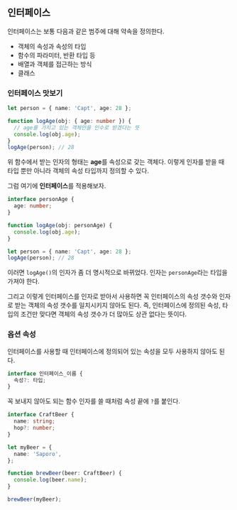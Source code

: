 ## 인터페이스

인터페이스는 보통 다음과 같은 범주에 대해 약속을 정의한다.

- 객체의 속성과 속성의 타입
- 함수의 파라미터, 반환 타입 등
- 배열과 객체를 접근하는 방식
- 클래스

### 인터페이스 맛보기

```typescript
let person = { name: 'Capt', age: 28 };

function logAge(obj: { age: number }) {
  // age를 가지고 있는 객체만을 인수로 받겠다는 뜻
  console.log(obj.age);
}
logAge(person); // 28
```

위 함수에서 받는 인자의 형태는 **age**를 속성으로 갖는 객체다. 이렇게 인자를 받을 때 타입 뿐만 아니라 객체의 속성 타입까지 정의할 수 있다.

그럼 여기에 **인터페이스**를 적용해보자.
<br>

```typescript
interface personAge {
  age: number;
}

function logAge(obj: personAge) {
  console.log(obj.age);
}

let person = { name: 'Capt', age: 28 };
logAge(person); // 28
```

이러면 `logAge()`의 인자가 좀 더 명시적으로 바뀌었다. 인자는 `personAge`라는 타입을 가져야 한다.

그리고 이렇게 인터페이스를 인자로 받아서 사용하면 꼭 인터페이스의 속성 갯수와 인자로 받는 객체의 속성 갯수를 일치시키지 않아도 된다. 즉, 인터페이스에 정의된 속성, 타입의 조건만 맞다면 객체의 속성 갯수가 더 많아도 상관 없다는 뜻이다.

### 옵션 속성

인터페이스를 사용할 때 인터페이스에 정의되어 있는 속성을 모두 사용하지 않아도 된다.

```typescript
interface 인터페이스_이름 {
  속성?: 타입;
}
```

꼭 보내지 않아도 되는 함수 인자를 쓸 때처럼 속성 끝에 `?`를 붙인다.

```typescript
interface CraftBeer {
  name: string;
  hop?: number;
}

let myBeer = {
  name: 'Saporo',
};

function brewBeer(beer: CraftBeer) {
  console.log(beer.name);
}

brewBeer(myBeer);
```
